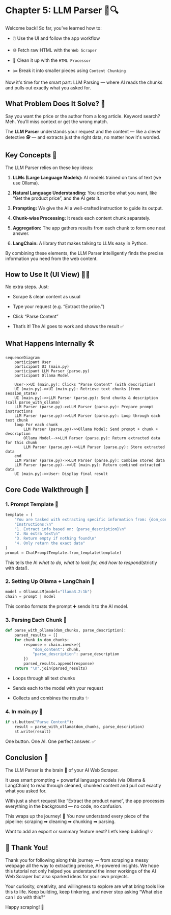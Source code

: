 # Chapter 5: LLM Parser 🤖🔍

Welcome back! So far, you’ve learned how to:

- 🖱️ Use the UI and follow the app workflow

- 🌐 Fetch raw HTML with the `Web Scraper`

- 🧹 Clean it up with the `HTML Processor`

- ✂️ Break it into smaller pieces using `Content Chunking`

Now it's time for the smart part: LLM Parsing — where AI reads the chunks and pulls out exactly what you asked for.

## What Problem Does It Solve? 🧠

Say you want the price or the author from a long article. Keyword search? Meh. You’ll miss context or get the wrong match.

The **LLM Parser** understands your request and the content — like a clever detective 🕵️ — and extracts just the right data, no matter how it's worded.

## Key Concepts 📘

The LLM Parser relies on these key ideas:

1. **LLMs (Large Language Models):** AI models trained on tons of text (we use Ollama).

2. **Natural Language Understanding:** You describe what you want, like “Get the product price”, and the AI gets it.

3. **Prompting:** We give the AI a well-crafted instruction to guide its output.

4. **Chunk-wise Processing:** It reads each content chunk separately.

5. **Aggregation:** The app gathers results from each chunk to form one neat answer.

6. **LangChain:** A library that makes talking to LLMs easy in Python.

By combining these elements, the LLM Parser intelligently finds the precise information you need from the web content.

## How to Use It (UI View) 🧑‍💻

No extra steps. Just:

- Scrape & clean content as usual

- Type your request (e.g. “Extract the price.”)

- Click “Parse Content”

- That’s it! The AI goes to work and shows the result ✅

## What Happens Internally 🛠️

```mermaid
sequenceDiagram
    participant User
    participant UI (main.py)
    participant LLM Parser (parse.py)
    participant Ollama Model

    User->>UI (main.py): Clicks "Parse Content" (with description)
    UI (main.py)->>UI (main.py): Retrieve text chunks (from session_state)
    UI (main.py)->>LLM Parser (parse.py): Send chunks & description (call parse_with_ollama)
    LLM Parser (parse.py)->>LLM Parser (parse.py): Prepare prompt instructions
    LLM Parser (parse.py)->>LLM Parser (parse.py): Loop through each text chunk
    loop For each chunk
        LLM Parser (parse.py)->>Ollama Model: Send prompt + chunk + description
        Ollama Model-->>LLM Parser (parse.py): Return extracted data for this chunk
        LLM Parser (parse.py)->>LLM Parser (parse.py): Store extracted data
    end
    LLM Parser (parse.py)->>LLM Parser (parse.py): Combine stored data
    LLM Parser (parse.py)-->>UI (main.py): Return combined extracted data
    UI (main.py)->>User: Display final result
```

## Core Code Walkthrough 🧩

### **1. Prompt Template 💬**

```python
template = (
    "You are tasked with extracting specific information from: {dom_content} \n"
    "Instructions:\n"
    "1. Extract info based on: {parse_description}\n"
    "2. No extra text\n"
    "3. Return empty if nothing found\n"
    "4. Only return the exact data"
)
prompt = ChatPromptTemplate.from_template(template)
```
This tells the AI *what to do, what to look for, and how to respond*(strictly with data!).

### **2. Setting Up Ollama + LangChain 🔌**

```python
model = OllamaLLM(model="llama3.2:1b")
chain = prompt | model
```
This combo formats the prompt ➕ sends it to the AI model.

### **3. Parsing Each Chunk 🔁**

```python
def parse_with_ollama(dom_chunks, parse_description):
    parsed_results = []
    for chunk in dom_chunks:
        response = chain.invoke({
            "dom_content": chunk,
            "parse_description": parse_description
        })
        parsed_results.append(response)
    return "\n".join(parsed_results)
```
- Loops through all text chunks

- Sends each to the model with your request

- Collects and combines the results ✨

### **4. In main.py 🔧**

```python
if st.button("Parse Content"):
    result = parse_with_ollama(dom_chunks, parse_description)
    st.write(result)
```
One button. One AI. One perfect answer. ✅

## Conclusion 🎯

The LLM Parser is the brain 🧠 of your AI Web Scraper.

It uses smart prompting + powerful language models (via Ollama & LangChain) to read through cleaned, chunked content and pull out exactly what you asked for.

With just a short request like “Extract the product name”, the app processes everything in the background — no code, no confusion.

This wraps up the journey! 🎉 You now understand every piece of the pipeline: scraping ➡ cleaning ➡ chunking ➡ parsing.

Want to add an export or summary feature next? Let’s keep building! 💡


## 🙏 Thank You!
Thank you for following along this journey — from scraping a messy webpage all the way to extracting precise, AI-powered insights. We hope this tutorial not only helped you understand the inner workings of the AI Web Scraper but also sparked ideas for your own projects.

Your curiosity, creativity, and willingness to explore are what bring tools like this to life. Keep building, keep tinkering, and never stop asking “What else can I do with this?”

Happy scraping! 🚀
